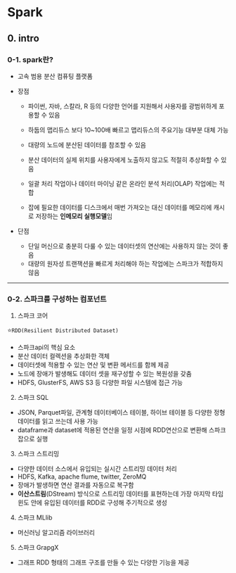 # Spark

## 0. intro

### 0-1. spark란?

* 고속 범용 분산 컴퓨팅 플랫폼

* 장점

  * 파이썬, 자바, 스칼라, R 등의 다양한 언어를 지원해서 사용자를 광범위하게 포용할 수 있음

  * 하둡의 맵리듀스 보다 10~100배 빠르고 맵리듀스의 주요기능 대부분 대체 가능

  * 대량의 노드에 분산된 데이터를 참조할 수 있음

  * 분산 데이터의 실제 위치를 사용자에게 노출하지 않고도 적절히 추상화할 수 있음
  
  * 일괄 처리 작업이나 데이터 마이닝 같은 온라인 분석 처리(OLAP) 작업에는 적합
  
  * 잡에 필요한 데이터를 디스크에서 매번 가져오는 대신 데이터를 메모리에 캐시로 저장하는 **인메모리 실행모델**임

* 단점
  * 단일 머신으로 충분히 다룰 수 있는 데이터셋의 연산에는 사용하지 않는 것이 좋음
  * 대량의 원자성 트랜잭션을 빠르게 처리해야 하는 작업에는 스파크가 적합하지 않음

---

### 0-2. 스파크를 구성하는 컴포넌트

1. 스파크 코어

⭐`RDD(Resilient Distributed Dataset)`

   - 스파크api의 핵심 요소
   - 분산 데이터 컬렉션을 추상화한 객체
   - 데이터셋에 적용할 수 있는 연산 및 변환 메서드를 함께 제공
   - 노드에 장애가 발생해도 데이터 셋을 재구성할 수 있는 복원성을 갖춤
   -  HDFS, GlusterFS, AWS S3 등 다양한 파일 시스템에 접근 가능



2. 스파크 SQL

* JSON, Parquet파일, 관계형 데이터베이스 테이블, 하이브 테이블 등 다양한 정형 데이터를 읽고 쓰는데 사용 가능
* dataframe과 dataset에 적용된 연산을 일정 시점에 RDD연산으로 변환해 스파크 잡으로 실행



3. 스파크 스트리밍

* 다양한 데이터 소스에서 유입되는 실시간 스트리밍 데이터 처리
* HDFS, Kafka, apache flume, twitter, ZeroMQ
* 장애가 발생하면 연산 결과를 자동으로 복구함
* **이산스트림**(DStream) 방식으로 스트리밍 데이터를 표현하는데 가장 마지막 타임 윈도 안에 유입된 데이터를 RDD로 구성해 주기적으로 생성



4. 스파크 MLlib

* 머신러닝 알고리즘 라이브러리



5. 스파크 GrapgX

* 그래프 RDD 형태의 그래프 구조를 만들 수 있는 다양한 기능을 제공 

